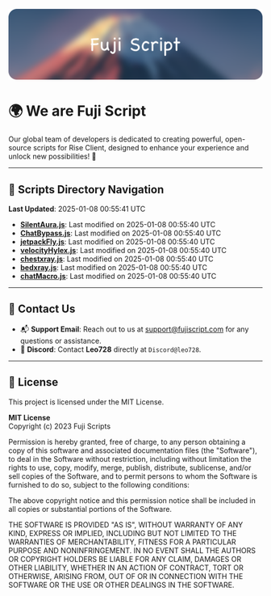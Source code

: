 ![Banner](.github/b.webp)

# 🌍 **We are Fuji Script**

Our global team of developers is dedicated to creating powerful, open-source scripts for Rise Client, designed to enhance your experience and unlock new possibilities! 🌟

---
<!-- SCRIPTS_NAVIGATION_START -->
## 📂 **Scripts Directory Navigation**

**Last Updated**: 2025-01-08 00:55:41 UTC

- **[SilentAura.js](scripts/SilentAura.js)**: Last modified on 2025-01-08 00:55:40 UTC
- **[ChatBypass.js](scripts/ChatBypass.js)**: Last modified on 2025-01-08 00:55:40 UTC
- **[jetpackFly.js](scripts/jetpackFly.js)**: Last modified on 2025-01-08 00:55:40 UTC
- **[velocityHylex.js](scripts/velocityHylex.js)**: Last modified on 2025-01-08 00:55:40 UTC
- **[chestxray.js](scripts/chestxray.js)**: Last modified on 2025-01-08 00:55:40 UTC
- **[bedxray.js](scripts/bedxray.js)**: Last modified on 2025-01-08 00:55:40 UTC
- **[chatMacro.js](scripts/chatMacro.js)**: Last modified on 2025-01-08 00:55:40 UTC

<!-- SCRIPTS_NAVIGATION_END -->

---

## 💬 **Contact Us**  
- 📬 **Support Email**: Reach out to us at [support@fujiscript.com](mailto:support@fujiscript.com) for any questions or assistance.  
- 💬 **Discord**: Contact **Leo728** directly at `Discord@leo728`.

---

## 📜 **License**

This project is licensed under the MIT License.  

**MIT License**  
Copyright (c) 2023 Fuji Scripts  

Permission is hereby granted, free of charge, to any person obtaining a copy of this software and associated documentation files (the "Software"), to deal in the Software without restriction, including without limitation the rights to use, copy, modify, merge, publish, distribute, sublicense, and/or sell copies of the Software, and to permit persons to whom the Software is furnished to do so, subject to the following conditions:  

The above copyright notice and this permission notice shall be included in all copies or substantial portions of the Software.  

THE SOFTWARE IS PROVIDED "AS IS", WITHOUT WARRANTY OF ANY KIND, EXPRESS OR IMPLIED, INCLUDING BUT NOT LIMITED TO THE WARRANTIES OF MERCHANTABILITY, FITNESS FOR A PARTICULAR PURPOSE AND NONINFRINGEMENT. IN NO EVENT SHALL THE AUTHORS OR COPYRIGHT HOLDERS BE LIABLE FOR ANY CLAIM, DAMAGES OR OTHER LIABILITY, WHETHER IN AN ACTION OF CONTRACT, TORT OR OTHERWISE, ARISING FROM, OUT OF OR IN CONNECTION WITH THE SOFTWARE OR THE USE OR OTHER DEALINGS IN THE SOFTWARE.  
